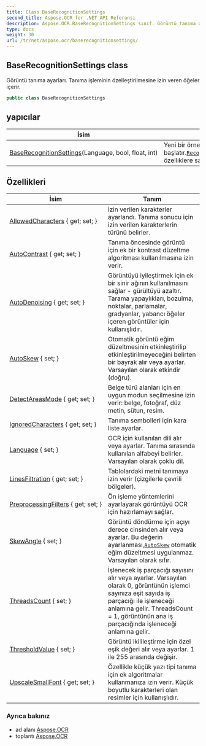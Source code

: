 ```yaml
---
title: Class BaseRecognitionSettings
second_title: Aspose.OCR for .NET API Referansı
description: Aspose.OCR.BaseRecognitionSettings sınıf. Görüntü tanıma ayarları. Tanıma işleminin özelleştirilmesine izin veren öğeler içerir.
type: docs
weight: 30
url: /tr/net/aspose.ocr/baserecognitionsettings/
---
```

## BaseRecognitionSettings class

Görüntü tanıma ayarları. Tanıma işleminin özelleştirilmesine izin veren öğeler içerir.

```csharp
public class BaseRecognitionSettings
```

## yapıcılar

| İsim | Tanım |
| --- | --- |
| [BaseRecognitionSettings](baserecognitionsettings/)(Language, bool, float, int) | Yeni bir örneğini başlatır.[`RecognitionSettings`](../recognitionsettings/)tam özelliklere sahip sınıf. |

## Özellikleri

| İsim | Tanım |
| --- | --- |
| [AllowedCharacters](../../aspose.ocr/baserecognitionsettings/allowedcharacters/) { get; set; } | İzin verilen karakterler ayarlandı. Tanıma sonucu için izin verilen karakterlerin türünü belirler. |
| [AutoContrast](../../aspose.ocr/baserecognitionsettings/autocontrast/) { get; set; } | Tanıma öncesinde görüntü için ek bir kontrast düzeltme algoritması kullanılmasına izin verir. |
| [AutoDenoising](../../aspose.ocr/baserecognitionsettings/autodenoising/) { get; set; } | Görüntüyü iyileştirmek için ek bir sinir ağının kullanılmasını sağlar - gürültüyü azaltır. Tarama yapaylıkları, bozulma, noktalar, parlamalar, gradyanlar, yabancı öğeler içeren görüntüler için kullanışlıdır. |
| [AutoSkew](../../aspose.ocr/baserecognitionsettings/autoskew/) { set; } | Otomatik görüntü eğim düzeltmesinin etkinleştirilip etkinleştirilmeyeceğini belirten bir bayrak alır veya ayarlar. Varsayılan olarak etkindir (doğru). |
| [DetectAreasMode](../../aspose.ocr/baserecognitionsettings/detectareasmode/) { get; set; } | Belge türü alanları için en uygun modun seçilmesine izin verir: belge, fotoğraf, düz metin, sütun, resim. |
| [IgnoredCharacters](../../aspose.ocr/baserecognitionsettings/ignoredcharacters/) { get; set; } | Tanıma sembolleri için kara liste ayarlar. |
| [Language](../../aspose.ocr/baserecognitionsettings/language/) { set; } | OCR için kullanılan dili alır veya ayarlar.  Tanıma sırasında kullanılan alfabeyi belirler. Varsayılan olarak çoklu dil. |
| [LinesFiltration](../../aspose.ocr/baserecognitionsettings/linesfiltration/) { get; set; } | Tablolardaki metni tanımaya izin verir (çizgilerle çevrili bölgeler). |
| [PreprocessingFilters](../../aspose.ocr/baserecognitionsettings/preprocessingfilters/) { get; set; } | Ön işleme yöntemlerini ayarlayarak görüntüyü OCR için hazırlamayı sağlar. |
| [SkewAngle](../../aspose.ocr/baserecognitionsettings/skewangle/) { set; } | Görüntü döndürme için açıyı derece cinsinden alır veya ayarlar.  Bu değerin ayarlanması,[`AutoSkew`](./autoskew/) otomatik eğim düzeltmesi uygulanmaz. Varsayılan olarak sıfır. |
| [ThreadsCount](../../aspose.ocr/baserecognitionsettings/threadscount/) { set; } | İşlenecek iş parçacığı sayısını alır veya ayarlar. Varsayılan olarak 0, görüntünün işlemci sayınıza eşit sayıda iş parçacığı ile işleneceği anlamına gelir. ThreadsCount = 1, görüntünün ana iş parçacığında işleneceği anlamına gelir. |
| [ThresholdValue](../../aspose.ocr/baserecognitionsettings/thresholdvalue/) { set; } | Görüntü ikilileştirme için özel eşik değeri alır veya ayarlar. 1 ile 255 arasında değişir. |
| [UpscaleSmallFont](../../aspose.ocr/baserecognitionsettings/upscalesmallfont/) { get; set; } | Özellikle küçük yazı tipi tanıma için ek algoritmalar kullanmanıza izin verir. Küçük boyutlu karakterleri olan resimler için kullanışlıdır. |

### Ayrıca bakınız

* ad alanı [Aspose.OCR](../../aspose.ocr/)
* toplantı [Aspose.OCR](../../)


